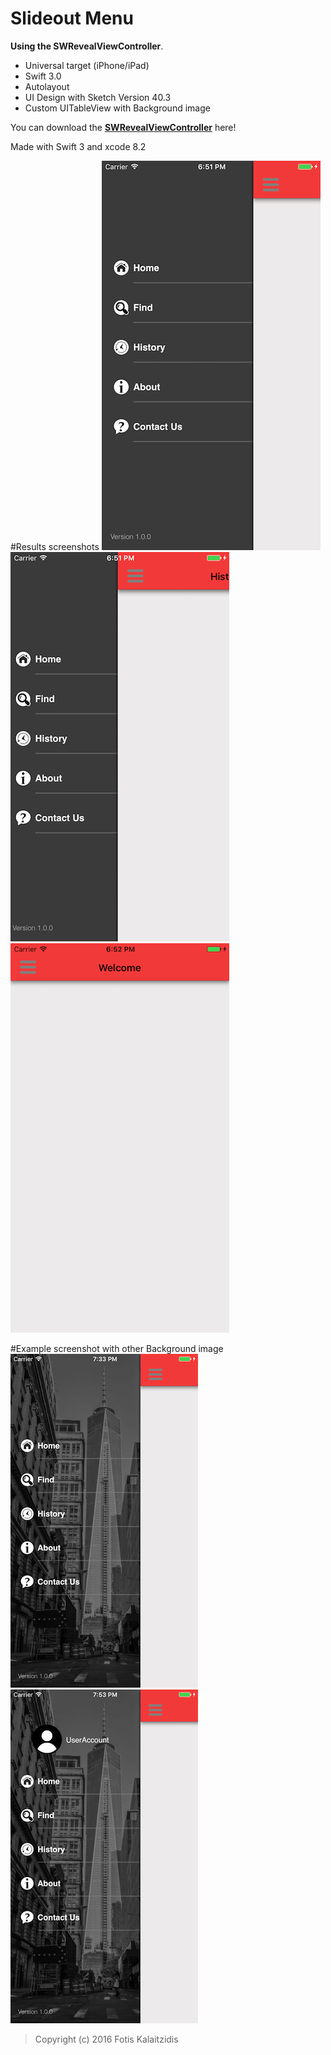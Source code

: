 # Slideout Menu

**Using the SWRevealViewController**. 

* Universal target (iPhone/iPad)
* Swift 3.0
* Autolayout
* UI Design with Sketch Version 40.3
* Custom UITableView with Background image

You can download the **[SWRevealViewController](https://github.com/John-Lluch/SWRevealViewController)** here!

Made with Swift 3 and xcode 8.2

#Results screenshots
![MacDown Screenshot](https://github.com/fkalai/SlideOutMenu/blob/master/01.png)
![MacDown Screenshot](https://github.com/fkalai/SlideOutMenu/blob/master/02.png)
![MacDown Screenshot](https://github.com/fkalai/SlideOutMenu/blob/master/03.png)

#Example screenshot with other Background image
![MacDown Screenshot](https://github.com/fkalai/SlideOutMenu/blob/master/04.png)
![MacDown Screenshot](https://github.com/fkalai/SlideOutMenu/blob/master/05.png)

> Copyright (c) 2016 Fotis Kalaitzidis
